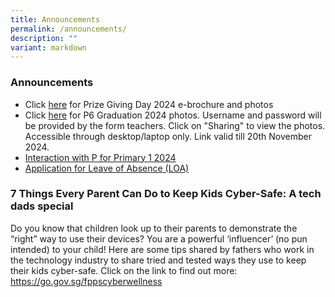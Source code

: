 ```yaml
---
title: Announcements
permalink: /announcements/
description: ""
variant: markdown
---
```

### Announcements

* Click [here](https://www.farrerparkpri.moe.edu.sg/for-parents/pgd/) for Prize Giving Day 2024 e-brochure and photos
* Click [here](https://go.gov.sg/fppsp6gradphotos) for P6 Graduation 2024 photos. Username and password will be provided by the form teachers. Click on "Sharing" to view the photos. Accessible through desktop/laptop only. Link valid till 20th November 2024.
* [Interaction with P for Primary 1 2024](https://go.gov.sg/2024ptalk) 
* [Application for Leave of Absence (LOA)](https://staging.d2n2vioi5ki3lh.amplifyapp.com/for-parents/News-and-Information/p1-to-p6-matters/)

### **7 Things Every Parent Can Do to Keep Kids Cyber-Safe: A tech dads special**

Do you know that children look up to their parents to demonstrate the “right” way to use their devices? 
You are a powerful ‘influencer’ (no pun intended) to your child! 
Here are some tips shared by fathers who work in the technology industry to share tried and tested ways they use to keep their kids cyber-safe. Click on the link to find out more: 
<br>
https://go.gov.sg/fppscyberwellness